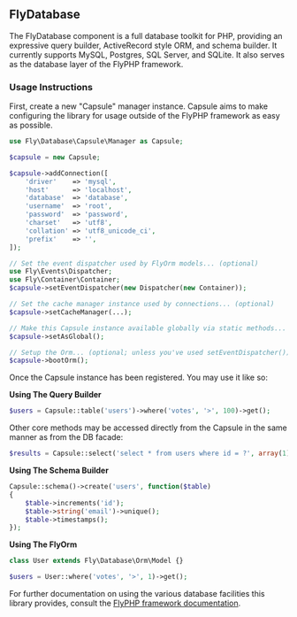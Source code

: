 ## FlyDatabase

The FlyDatabase component is a full database toolkit for PHP, providing an expressive query builder, ActiveRecord style ORM, and schema builder. It currently supports MySQL, Postgres, SQL Server, and SQLite. It also serves as the database layer of the FlyPHP framework.

### Usage Instructions

First, create a new "Capsule" manager instance. Capsule aims to make configuring the library for usage outside of the FlyPHP framework as easy as possible.

```PHP
use Fly\Database\Capsule\Manager as Capsule;

$capsule = new Capsule;

$capsule->addConnection([
	'driver'    => 'mysql',
	'host'      => 'localhost',
	'database'  => 'database',
	'username'  => 'root',
	'password'  => 'password',
	'charset'   => 'utf8',
	'collation' => 'utf8_unicode_ci',
	'prefix'    => '',
]);

// Set the event dispatcher used by FlyOrm models... (optional)
use Fly\Events\Dispatcher;
use Fly\Container\Container;
$capsule->setEventDispatcher(new Dispatcher(new Container));

// Set the cache manager instance used by connections... (optional)
$capsule->setCacheManager(...);

// Make this Capsule instance available globally via static methods... (optional)
$capsule->setAsGlobal();

// Setup the Orm... (optional; unless you've used setEventDispatcher())
$capsule->bootOrm();
```

Once the Capsule instance has been registered. You may use it like so:

**Using The Query Builder**

```PHP
$users = Capsule::table('users')->where('votes', '>', 100)->get();
```
Other core methods may be accessed directly from the Capsule in the same manner as from the DB facade:
```PHP
$results = Capsule::select('select * from users where id = ?', array(1));
```

**Using The Schema Builder**

```PHP
Capsule::schema()->create('users', function($table)
{
	$table->increments('id');
	$table->string('email')->unique();
	$table->timestamps();
});
```

**Using The FlyOrm**

```PHP
class User extends Fly\Database\Orm\Model {}

$users = User::where('votes', '>', 1)->get();
```

For further documentation on using the various database facilities this library provides, consult the [FlyPHP framework documentation](http://flyphp.org/docs).
